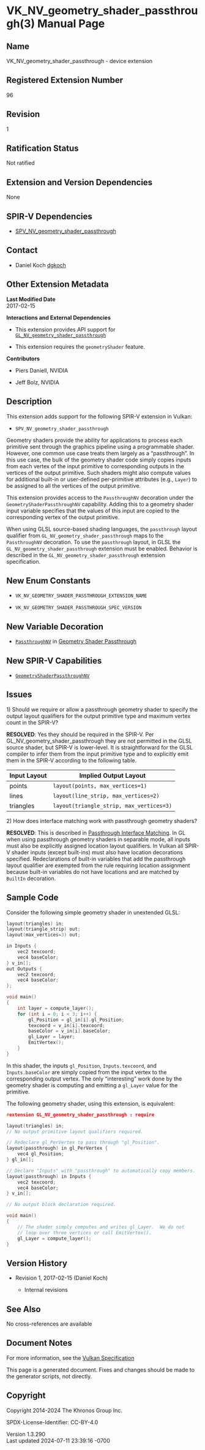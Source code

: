 # VK_NV_geometry_shader_passthrough(3) Manual Page

## Name

VK_NV_geometry_shader_passthrough - device extension



## <a href="#_registered_extension_number" class="anchor"></a>Registered Extension Number

96

## <a href="#_revision" class="anchor"></a>Revision

1

## <a href="#_ratification_status" class="anchor"></a>Ratification Status

Not ratified

## <a href="#_extension_and_version_dependencies" class="anchor"></a>Extension and Version Dependencies

None

## <a href="#_spir_v_dependencies" class="anchor"></a>SPIR-V Dependencies

- [SPV_NV_geometry_shader_passthrough](https://htmlpreview.github.io/?https://github.com/KhronosGroup/SPIRV-Registry/blob/main/extensions/NV/SPV_NV_geometry_shader_passthrough.html)

## <a href="#_contact" class="anchor"></a>Contact

- Daniel Koch <a
  href="https://github.com/KhronosGroup/Vulkan-Docs/issues/new?body=%5BVK_NV_geometry_shader_passthrough%5D%20@dgkoch%0A*Here%20describe%20the%20issue%20or%20question%20you%20have%20about%20the%20VK_NV_geometry_shader_passthrough%20extension*"
  target="_blank" rel="nofollow noopener"><em></em>dgkoch</a>

## <a href="#_other_extension_metadata" class="anchor"></a>Other Extension Metadata

**Last Modified Date**  
2017-02-15

**Interactions and External Dependencies**  
- This extension provides API support for
  [`GL_NV_geometry_shader_passthrough`](https://registry.khronos.org/OpenGL/extensions/NV/NV_geometry_shader_passthrough.txt)

- This extension requires the `geometryShader` feature.

**Contributors**  
- Piers Daniell, NVIDIA

- Jeff Bolz, NVIDIA

## <a href="#_description" class="anchor"></a>Description

This extension adds support for the following SPIR-V extension in
Vulkan:

- `SPV_NV_geometry_shader_passthrough`

Geometry shaders provide the ability for applications to process each
primitive sent through the graphics pipeline using a programmable
shader. However, one common use case treats them largely as a
“passthrough”. In this use case, the bulk of the geometry shader code
simply copies inputs from each vertex of the input primitive to
corresponding outputs in the vertices of the output primitive. Such
shaders might also compute values for additional built-in or
user-defined per-primitive attributes (e.g., `Layer`) to be assigned to
all the vertices of the output primitive.

This extension provides access to the `PassthroughNV` decoration under
the `GeometryShaderPassthroughNV` capability. Adding this to a geometry
shader input variable specifies that the values of this input are copied
to the corresponding vertex of the output primitive.

When using GLSL source-based shading languages, the `passthrough` layout
qualifier from `GL_NV_geometry_shader_passthrough` maps to the
`PassthroughNV` decoration. To use the `passthrough` layout, in GLSL the
`GL_NV_geometry_shader_passthrough` extension must be enabled. Behavior
is described in the `GL_NV_geometry_shader_passthrough` extension
specification.

## <a href="#_new_enum_constants" class="anchor"></a>New Enum Constants

- `VK_NV_GEOMETRY_SHADER_PASSTHROUGH_EXTENSION_NAME`

- `VK_NV_GEOMETRY_SHADER_PASSTHROUGH_SPEC_VERSION`

## <a href="#_new_variable_decoration" class="anchor"></a>New Variable Decoration

- <a
  href="https://registry.khronos.org/vulkan/specs/1.3-extensions/html/vkspec.html#geometry-passthrough-passthrough"
  target="_blank" rel="noopener"><code>PassthroughNV</code></a> in <a
  href="https://registry.khronos.org/vulkan/specs/1.3-extensions/html/vkspec.html#geometry-passthrough"
  target="_blank" rel="noopener">Geometry Shader Passthrough</a>

## <a href="#_new_spir_v_capabilities" class="anchor"></a>New SPIR-V Capabilities

- <a
  href="https://registry.khronos.org/vulkan/specs/1.3-extensions/html/vkspec.html#spirvenv-capabilities-table-GeometryShaderPassthroughNV"
  target="_blank"
  rel="noopener"><code>GeometryShaderPassthroughNV</code></a>

## <a href="#_issues" class="anchor"></a>Issues

1\) Should we require or allow a passthrough geometry shader to specify
the output layout qualifiers for the output primitive type and maximum
vertex count in the SPIR-V?

**RESOLVED**: Yes they should be required in the SPIR-V. Per
GL_NV_geometry_shader_passthrough they are not permitted in the GLSL
source shader, but SPIR-V is lower-level. It is straightforward for the
GLSL compiler to infer them from the input primitive type and to
explicitly emit them in the SPIR-V according to the following table.

| Input Layout | Implied Output Layout                    |
|--------------|------------------------------------------|
| points       | `layout(points, max_vertices=1)`         |
| lines        | `layout(line_strip, max_vertices=2)`     |
| triangles    | `layout(triangle_strip, max_vertices=3)` |

2\) How does interface matching work with passthrough geometry shaders?

**RESOLVED**: This is described in <a
href="https://registry.khronos.org/vulkan/specs/1.3-extensions/html/vkspec.html#geometry-passthrough-interface"
target="_blank" rel="noopener">Passthrough Interface Matching</a>. In GL
when using passthrough geometry shaders in separable mode, all inputs
must also be explicitly assigned location layout qualifiers. In Vulkan
all SPIR-V shader inputs (except built-ins) must also have location
decorations specified. Redeclarations of built-in variables that add the
passthrough layout qualifier are exempted from the rule requiring
location assignment because built-in variables do not have locations and
are matched by `BuiltIn` decoration.

## <a href="#_sample_code" class="anchor"></a>Sample Code

Consider the following simple geometry shader in unextended GLSL:

``` c
layout(triangles) in;
layout(triangle_strip) out;
layout(max_vertices=3) out;

in Inputs {
    vec2 texcoord;
    vec4 baseColor;
} v_in[];
out Outputs {
    vec2 texcoord;
    vec4 baseColor;
};

void main()
{
    int layer = compute_layer();
    for (int i = 0; i < 3; i++) {
        gl_Position = gl_in[i].gl_Position;
        texcoord = v_in[i].texcoord;
        baseColor = v_in[i].baseColor;
        gl_Layer = layer;
        EmitVertex();
    }
}
```

In this shader, the inputs `gl_Position`, `Inputs.texcoord`, and
`Inputs.baseColor` are simply copied from the input vertex to the
corresponding output vertex. The only “interesting” work done by the
geometry shader is computing and emitting a `gl_Layer` value for the
primitive.

The following geometry shader, using this extension, is equivalent:

``` c
#extension GL_NV_geometry_shader_passthrough : require

layout(triangles) in;
// No output primitive layout qualifiers required.

// Redeclare gl_PerVertex to pass through "gl_Position".
layout(passthrough) in gl_PerVertex {
    vec4 gl_Position;
} gl_in[];

// Declare "Inputs" with "passthrough" to automatically copy members.
layout(passthrough) in Inputs {
    vec2 texcoord;
    vec4 baseColor;
} v_in[];

// No output block declaration required.

void main()
{
    // The shader simply computes and writes gl_Layer.  We do not
    // loop over three vertices or call EmitVertex().
    gl_Layer = compute_layer();
}
```

## <a href="#_version_history" class="anchor"></a>Version History

- Revision 1, 2017-02-15 (Daniel Koch)

  - Internal revisions

## <a href="#_see_also" class="anchor"></a>See Also

No cross-references are available

## <a href="#_document_notes" class="anchor"></a>Document Notes

For more information, see the <a
href="https://registry.khronos.org/vulkan/specs/1.3-extensions/html/vkspec.html#VK_NV_geometry_shader_passthrough"
target="_blank" rel="noopener">Vulkan Specification</a>

This page is a generated document. Fixes and changes should be made to
the generator scripts, not directly.

## <a href="#_copyright" class="anchor"></a>Copyright

Copyright 2014-2024 The Khronos Group Inc.

SPDX-License-Identifier: CC-BY-4.0

Version 1.3.290  
Last updated 2024-07-11 23:39:16 -0700

